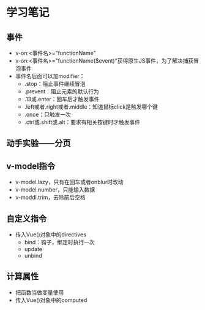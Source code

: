 # 学习笔记

## 事件

* v-on:<事件名>="functionName"
* v-on:<事件名>="functionName($event)"获得原生JS事件，为了解决捕获冒泡事件
* 事件名后面可以加modifier：
  * .stop：阻止事件继续冒泡
  * .prevent：阻止元素的默认行为
  * .13或.enter：回车后才触发事件
  * .left或者.right或者.middle：知道鼠标click是触发哪个键
  * .once：只触发一次
  * .ctrl或.shift或.alt：要求有相关按键时才触发事件

## 动手实验——分页

## v-model指令

* v-model.lazy，只有在回车或者onblur时改动
* v-model.number，只能输入数据
* v-moddl.trim，去除前后空格

## 自定义指令

* 传入Vue()对象中的directives
  * bind：钩子，绑定时执行一次
  * update
  * unbind

## 计算属性

* 把函数当做变量使用
* 传入Vue()对象中的computed
